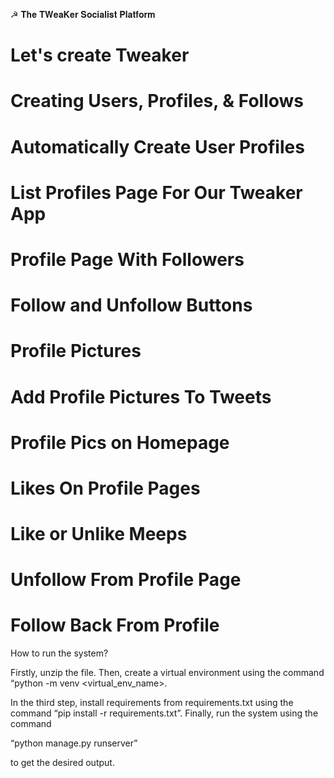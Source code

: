 ☭ 𝐓𝐡𝐞 𝐓𝐖𝐞𝐚𝐊𝐞𝐫
𝐒𝐨𝐜𝐢𝐚𝐥𝐢𝐬𝐭 𝐏𝐥𝐚𝐭𝐟𝐨𝐫𝐦




# Let's create Tweaker
# Creating Users, Profiles, & Follows
# Automatically Create User Profiles
# List Profiles Page For Our Tweaker App
# Profile Page With Followers
# Follow and Unfollow Buttons

# Profile Pictures
# Add Profile Pictures To Tweets
# Profile Pics on Homepage
# Likes On Profile Pages
# Like or Unlike Meeps
# Unfollow From Profile Page
# Follow Back From Profile



How to run the system?

Firstly, unzip the file. 
Then, create a virtual environment using the command “python -m venv <virtual_env_name>.

 In the third step, install requirements from requirements.txt using the command
  “pip install -r requirements.txt”.
 Finally, run the system using the command

  “python manage.py runserver”

 to get the desired output.
